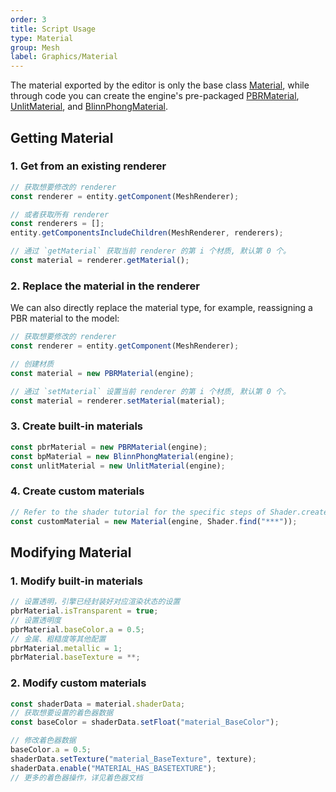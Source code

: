 ```yaml
---
order: 3
title: Script Usage
type: Material
group: Mesh
label: Graphics/Material
---
```


The material exported by the editor is only the base class [Material](/apis/core/#Material), while through code you can create the engine's pre-packaged [PBRMaterial](/apis/core/#PBRMaterial), [UnlitMaterial](/apis/core/#UnlitMaterial), and [BlinnPhongMaterial](/apis/core/#BlinnPhongMaterial).

## Getting Material

### 1. Get from an existing renderer

```typescript
// 获取想要修改的 renderer
const renderer = entity.getComponent(MeshRenderer);

// 或者获取所有 renderer
const renderers = [];
entity.getComponentsIncludeChildren(MeshRenderer, renderers);

// 通过 `getMaterial` 获取当前 renderer 的第 i 个材质, 默认第 0 个。
const material = renderer.getMaterial();
```

### 2. Replace the material in the renderer

We can also directly replace the material type, for example, reassigning a PBR material to the model:

```typescript
// 获取想要修改的 renderer
const renderer = entity.getComponent(MeshRenderer);

// 创建材质
const material = new PBRMaterial(engine);

// 通过 `setMaterial` 设置当前 renderer 的第 i 个材质, 默认第 0 个。
const material = renderer.setMaterial(material);
```

### 3. Create built-in materials

```typescript
const pbrMaterial = new PBRMaterial(engine);
const bpMaterial = new BlinnPhongMaterial(engine);
const unlitMaterial = new UnlitMaterial(engine);
```

### 4. Create custom materials

```typescript
// Refer to the shader tutorial for the specific steps of Shader.create
const customMaterial = new Material(engine, Shader.find("***"));
```

## Modifying Material

### 1. Modify built-in materials

```typescript
// 设置透明，引擎已经封装好对应渲染状态的设置
pbrMaterial.isTransparent = true;
// 设置透明度
pbrMaterial.baseColor.a = 0.5;
// 金属、粗糙度等其他配置
pbrMaterial.metallic = 1;
pbrMaterial.baseTexture = **;
```

### 2. Modify custom materials

```typescript
const shaderData = material.shaderData;
// 获取想要设置的着色器数据
const baseColor = shaderData.setFloat("material_BaseColor");

// 修改着色器数据
baseColor.a = 0.5;
shaderData.setTexture("material_BaseTexture", texture);
shaderData.enable("MATERIAL_HAS_BASETEXTURE");
// 更多的着色器操作，详见着色器文档
```
